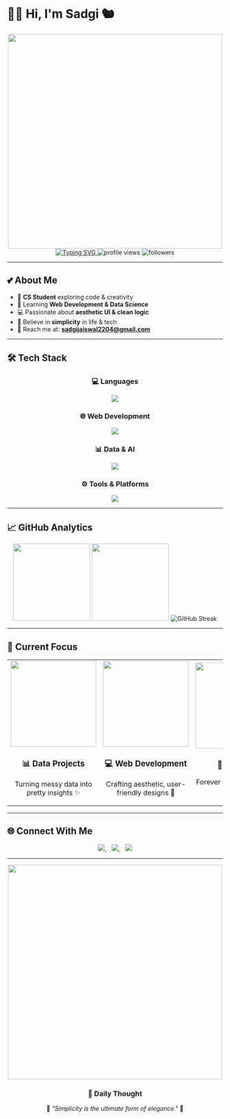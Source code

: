 # 🌸💜 Hi, I'm Sadgi 🐿️  

<div align="center">

<img src="https://i.pinimg.com/originals/f7/40/63/f740634861b71c1f2c1b99e3e3af2f8d.gif" width="500">  

<a href="https://git.io/typing-svg">
  <img src="https://readme-typing-svg.demolab.com?font=Fira+Code&pause=1000&color=FF69B4&center=true&vCenter=true&width=500&height=60&lines=✨+Dreamer+%7C+Learner+%7C+Creator+✨;💜+Keep+it+simple,+make+it+beautiful+💜" alt="Typing SVG" />
</a>

<img src="https://komarev.com/ghpvc/?username=sadgi&label=Profile%20views&color=FF69B4&style=flat-square" alt="profile views" />
<img src="https://img.shields.io/github/followers/sadgi?label=Followers&color=FF69B4&style=social" alt="followers" />

</div>

---

## 💕 About Me  

- 🎀 **CS Student** exploring code & creativity  
- 🌱 Learning **Web Development & Data Science**  
- 💻 Passionate about **aesthetic UI & clean logic**  
- 🌸 Believe in **simplicity** in life & tech  
- 📧 Reach me at: **sadgijaiswal2204@gmail.com**  

---

## 🛠️ Tech Stack  

<div align="center">

### 💻 Languages  
<img src="https://skillicons.dev/icons?i=python,cpp,js,r&theme=light" />

### 🌐 Web Development  
<img src="https://skillicons.dev/icons?i=html,css,react,nodejs&theme=light" />

### 📊 Data & AI  
<img src="https://skillicons.dev/icons?i=sklearn,tensorflow&theme=light" />

### ⚙️ Tools & Platforms  
<img src="https://skillicons.dev/icons?i=git,github,vscode,figma&theme=light" />

</div>

---

## 📈 GitHub Analytics  

<div align="center">

<img height="180em" src="https://github-readme-stats.vercel.app/api?username=sadgi&show_icons=true&theme=rose_pine&bg_color=FFFAFA&title_color=FF69B4&icon_color=FF69B4&hide_border=true"/>
<img height="180em" src="https://github-readme-stats.vercel.app/api/top-langs/?username=sadgi&layout=compact&theme=rose_pine&bg_color=FFFAFA&title_color=FF69B4&icon_color=FF69B4&hide_border=true"/>

<img src="https://streak-stats.demolab.com?user=sadgi&theme=rose_pine&background=FFFAFA&ring=FF69B4&fire=FF1493&currStreakLabel=FF69B4&hide_border=true" alt="GitHub Streak"/>

</div>

---

## 🌸 Current Focus  

<div align="center">
  <table>
    <tr>
      <td align="center" width="33%">
        <img src="https://i.pinimg.com/originals/77/37/50/7737503d002b2cf1f0b0b3f6b1c6cbbf.gif" width="200">
        <h3>📊 Data Projects</h3>
        <p>Turning messy data into pretty insights ✨</p>
      </td>
      <td align="center" width="33%">
        <img src="https://i.pinimg.com/originals/2c/d5/52/2cd552f6e47dbecdfdd862599e7e10a4.gif" width="200">
        <h3>💻 Web Development</h3>
        <p>Crafting aesthetic, user-friendly designs 🌸</p>
      </td>
      <td align="center" width="33%">
        <img src="https://i.pinimg.com/originals/3f/7a/94/3f7a9492f5a34272c9e34d91834c8d27.gif" width="200">
        <h3>🌱 Learning</h3>
        <p>Forever curious & inspired 💜</p>
      </td>
    </tr>
  </table>
</div>

---

## 🌐 Connect With Me  

<div align="center">
  <a href="[https://www.linkedin.com/in/yourprofile/](https://www.linkedin.com/in/sadgi-jaiswal-5aa580319/?originalSubdomain=in)" target="_blank">
    <img src="https://img.shields.io/badge/LinkedIn-FF69B4?style=for-the-badge&logo=linkedin&logoColor=white" />
  </a>
  &nbsp;&nbsp;
  <a href="mailto:yourmail@example.com">
    <img src="https://img.shields.io/badge/Email-FFB6C1?style=for-the-badge&logo=gmail&logoColor=white" />
  </a>
  &nbsp;&nbsp;
  <a href="https://github.com/Sadgijais" target="_blank">
    <img src="https://img.shields.io/badge/GitHub-DA70D6?style=for-the-badge&logo=github&logoColor=white" />
  </a>
</div>

---

<div align="center">

<img src="https://i.pinimg.com/originals/f5/8e/6c/f58e6c865a3d8245f064898b78cb7e76.gif" width="500">  

### 💭 Daily Thought  
🌸 *"Simplicity is the ultimate form of elegance."* 🌸  

</div>
